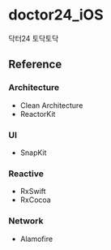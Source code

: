 # doctor24_iOS
닥터24 토닥토닥

## Reference
### Architecture
- Clean Architecture
- ReactorKit

### UI
- SnapKit

### Reactive
- RxSwift
- RxCocoa

### Network
- Alamofire
